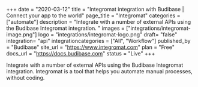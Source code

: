 +++
date = "2020-03-12"
title = "Integromat integration with Budibase | Connect your app to the world"
page_title = "Integromat"
categories = ["automate"] 
description = "Integrate with a number of external APIs using the Budibase Integromat integration. "
images = ["integrations/integromat-image.png"]
logo = "integrations/integromat-logo.png"
draft= "false"
integration= "api"
integrationcategories = ["All", "Workflow"]
published_by = "Budibase"
site_url = "https://www.integromat.com"
plan = "Free"
docs_url = "https://docs.budibase.com"
status = "Live" 
+++

Integrate with a number of external APIs using the Budibase Integromat integration. Integromat is a tool that helps you automate manual processes, without coding.